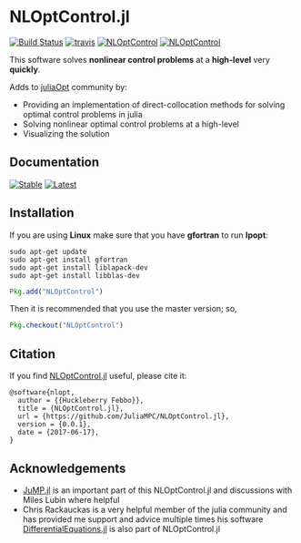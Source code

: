 # NLOptControl.jl

[![Build Status](https://ci.appveyor.com/api/projects/status/f480ahs29c85m6ne?svg=true)](https://ci.appveyor.com/project/huckl3b3rry87/nloptcontrol-jl)
[![travis](https://travis-ci.org/JuliaMPC/NLOptControl.jl.svg?branch=master)](https://travis-ci.org/JuliaMPC/NLOptControl.jl)
[![NLOptControl](http://pkg.julialang.org/badges/NLOptControl_0.6.svg)](http://pkg.julialang.org/detail/NLOptControl)
[![NLOptControl](http://pkg.julialang.org/badges/NLOptControl_0.7.svg)](http://pkg.julialang.org/detail/NLOptControl)

This software solves **nonlinear control problems** at a **high-level** very **quickly**.

Adds to [juliaOpt](http://www.juliaopt.org/) community by:
 * Providing an implementation of direct-collocation methods for solving optimal control problems in julia
 * Solving nonlinear optimal control problems at a high-level
 * Visualizing the solution

## Documentation
[![Stable](https://img.shields.io/badge/docs-stable-blue.svg)](https://juliampc.github.io/NLOptControl.jl/stable/)
[![Latest](https://img.shields.io/badge/docs-latest-blue.svg)](https://juliampc.github.io/NLOptControl.jl/latest/)

## Installation

If you are using **Linux** make sure that you have **gfortran** to run **Ipopt**:
```
sudo apt-get update
sudo apt-get install gfortran
sudo apt-get install liblapack-dev
sudo apt-get install libblas-dev
```

```julia
Pkg.add("NLOptControl")
```

Then it is recommended that you use the master version; so,
```julia
Pkg.checkout("NLOptControl")
```

## Citation
If you find [NLOptControl.jl](https://github.com/JuliaMPC/NLOptControl.jl) useful, please cite it:
```
@software{nlopt,
  author = {{Huckleberry Febbo}},
  title = {NLOptControl.jl},
  url = {https://github.com/JuliaMPC/NLOptControl.jl},
  version = {0.0.1},
  date = {2017-06-17},
}
```

## Acknowledgements
* [JuMP.jl](https://jump.readthedocs.io/en/latest/) is an important part of this NLOptControl.jl and discussions with Miles Lubin where helpful
* Chris Rackauckas is a very helpful member of the julia community and has provided me support and advice multiple times his software [DifferentialEquations.jl](https://github.com/JuliaDiffEq/DifferentialEquations.jl) is also part of NLOptControl.jl
